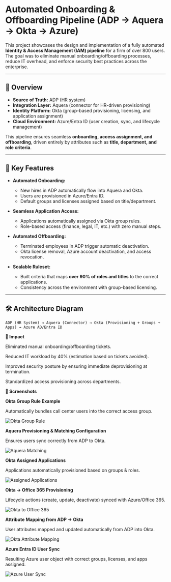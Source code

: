 # Automated Onboarding & Offboarding Pipeline (ADP → Aquera → Okta → Azure)

This project showcases the design and implementation of a fully automated **Identity & Access Management (IAM) pipeline** for a firm of over 800 users. The goal was to eliminate manual onboarding/offboarding processes, reduce IT overhead, and enforce security best practices across the enterprise.

---

## 📖 Overview

- **Source of Truth:** ADP (HR system)  
- **Integration Layer:** Aquera (connector for HR-driven provisioning)  
- **Identity Platform:** Okta (group-based provisioning, licensing, and application assignment)  
- **Cloud Environment:** Azure/Entra ID (user creation, sync, and lifecycle management)

This pipeline ensures seamless **onboarding, access assignment, and offboarding**, driven entirely by attributes such as **title, department, and role criteria**.

---

## 🔎 Key Features

- **Automated Onboarding:**  
  - New hires in ADP automatically flow into Aquera and Okta.  
  - Users are provisioned in Azure/Entra ID.  
  - Default groups and licenses assigned based on title/department.  

- **Seamless Application Access:**  
  - Applications automatically assigned via Okta group rules.  
  - Role-based access (finance, legal, IT, etc.) with zero manual steps.  

- **Automated Offboarding:**  
  - Terminated employees in ADP trigger automatic deactivation.  
  - Okta license removal, Azure account deactivation, and access revocation.  

- **Scalable Ruleset:**  
  - Built criteria that maps **over 90% of roles and titles** to the correct applications.  
  - Consistency across the environment with group-based licensing.  

---

## 🛠️ Architecture Diagram

```text
ADP (HR System) → Aquera (Connector) → Okta (Provisioning + Groups + Apps) → Azure AD/Entra ID
```

**🎯 Impact**

Eliminated manual onboarding/offboarding tickets.

Reduced IT workload by 40% (estimation based on tickets avoided).

Improved security posture by ensuring immediate deprovisioning at termination.

Standardized access provisioning across departments.


**📸 Screenshots**

**Okta Group Rule Example**

Automatically bundles call center users into the correct access group.

![Okta Group Rule](../images/adp-to-okta-automation-1.png)


**Aquera Provisioning & Matching Configuration**

Ensures users sync correctly from ADP to Okta.

![Aquera Matching](../images/adp-to-okta-automation-2.png)


**Okta Assigned Applications**

Applications automatically provisioned based on groups & roles.

![Assigned Applications](../images/adp-to-okta-automation-3.png)


**Okta → Office 365 Provisioning**

Lifecycle actions (create, update, deactivate) synced with Azure/Office 365.

![Okta to Office 365](../images/adp-to-okta-automation-4.png)


**Attribute Mapping from ADP → Okta**

User attributes mapped and updated automatically from ADP into Okta.

![Okta Attribute Mapping](../images/adp-to-okta-automation-5.png)


**Azure Entra ID User Sync**

Resulting Azure user object with correct groups, licenses, and apps assigned.


![Azure User Sync](../images/adp-to-okta-automation-6.png)
